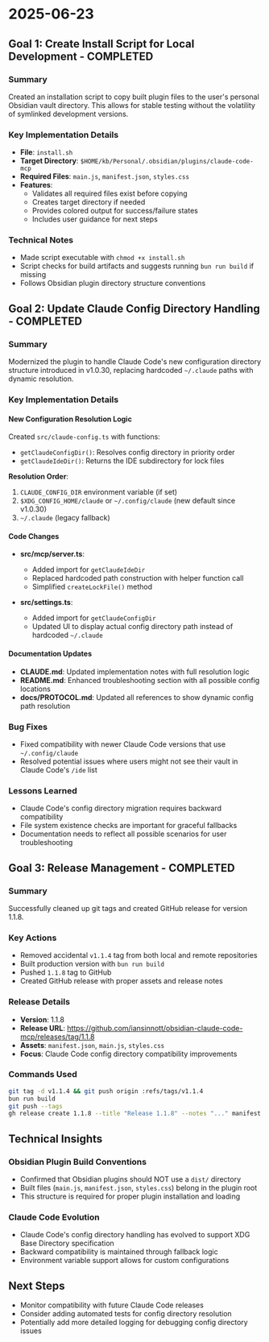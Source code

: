 # 2025-06-23

## Goal 1: Create Install Script for Local Development - COMPLETED

### Summary
Created an installation script to copy built plugin files to the user's personal Obsidian vault directory. This allows for stable testing without the volatility of symlinked development versions.

### Key Implementation Details
- **File**: `install.sh`
- **Target Directory**: `$HOME/kb/Personal/.obsidian/plugins/claude-code-mcp`
- **Required Files**: `main.js`, `manifest.json`, `styles.css`
- **Features**:
  - Validates all required files exist before copying
  - Creates target directory if needed
  - Provides colored output for success/failure states
  - Includes user guidance for next steps

### Technical Notes
- Made script executable with `chmod +x install.sh`
- Script checks for build artifacts and suggests running `bun run build` if missing
- Follows Obsidian plugin directory structure conventions

## Goal 2: Update Claude Config Directory Handling - COMPLETED

### Summary
Modernized the plugin to handle Claude Code's new configuration directory structure introduced in v1.0.30, replacing hardcoded `~/.claude` paths with dynamic resolution.

### Key Implementation Details

#### New Configuration Resolution Logic
Created `src/claude-config.ts` with functions:
- `getClaudeConfigDir()`: Resolves config directory in priority order
- `getClaudeIdeDir()`: Returns the IDE subdirectory for lock files

**Resolution Order**:
1. `CLAUDE_CONFIG_DIR` environment variable (if set)
2. `$XDG_CONFIG_HOME/claude` or `~/.config/claude` (new default since v1.0.30)
3. `~/.claude` (legacy fallback)

#### Code Changes
- **src/mcp/server.ts**: 
  - Added import for `getClaudeIdeDir`
  - Replaced hardcoded path construction with helper function call
  - Simplified `createLockFile()` method
  
- **src/settings.ts**:
  - Added import for `getClaudeConfigDir`
  - Updated UI to display actual config directory path instead of hardcoded `~/.claude`

#### Documentation Updates
- **CLAUDE.md**: Updated implementation notes with full resolution logic
- **README.md**: Enhanced troubleshooting section with all possible config locations
- **docs/PROTOCOL.md**: Updated all references to show dynamic config path resolution

### Bug Fixes
- Fixed compatibility with newer Claude Code versions that use `~/.config/claude`
- Resolved potential issues where users might not see their vault in Claude Code's `/ide` list

### Lessons Learned
- Claude Code's config directory migration requires backward compatibility
- File system existence checks are important for graceful fallbacks
- Documentation needs to reflect all possible scenarios for user troubleshooting

## Goal 3: Release Management - COMPLETED

### Summary
Successfully cleaned up git tags and created GitHub release for version 1.1.8.

### Key Actions
- Removed accidental `v1.1.4` tag from both local and remote repositories
- Built production version with `bun run build`
- Pushed `1.1.8` tag to GitHub
- Created GitHub release with proper assets and release notes

### Release Details
- **Version**: 1.1.8
- **Release URL**: https://github.com/iansinnott/obsidian-claude-code-mcp/releases/tag/1.1.8
- **Assets**: `manifest.json`, `main.js`, `styles.css`
- **Focus**: Claude Code config directory compatibility improvements

### Commands Used
```bash
git tag -d v1.1.4 && git push origin :refs/tags/v1.1.4
bun run build
git push --tags
gh release create 1.1.8 --title "Release 1.1.8" --notes "..." manifest.json main.js styles.css
```

## Technical Insights

### Obsidian Plugin Build Conventions
- Confirmed that Obsidian plugins should NOT use a `dist/` directory
- Built files (`main.js`, `manifest.json`, `styles.css`) belong in the plugin root
- This structure is required for proper plugin installation and loading

### Claude Code Evolution
- Claude Code's config directory handling has evolved to support XDG Base Directory specification
- Backward compatibility is maintained through fallback logic
- Environment variable support allows for custom configurations

## Next Steps
- Monitor compatibility with future Claude Code releases
- Consider adding automated tests for config directory resolution
- Potentially add more detailed logging for debugging config directory issues